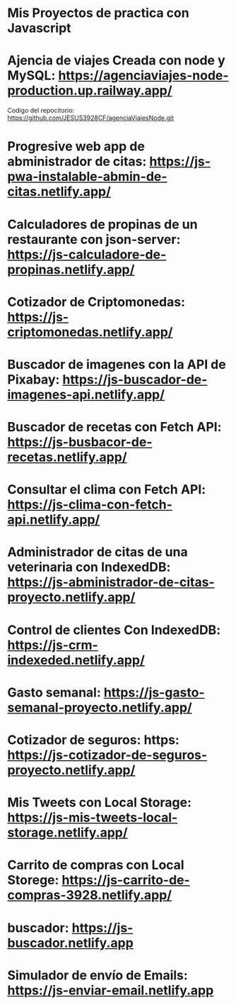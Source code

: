 # Mis Proyectos de practica con Javascript 

# Ajencia de viajes Creada con node y MySQL: https://agenciaviajes-node-production.up.railway.app/ 
Codigo del repocitorio: https://github.com/JESUS3928CF/agenciaViajesNode.git

#


# Progresive web app de abministrador de citas: https://js-pwa-instalable-abmin-de-citas.netlify.app/

# Calculadores de propinas de un restaurante con json-server: https://js-calculadore-de-propinas.netlify.app/

# Cotizador de Criptomonedas: https://js-criptomonedas.netlify.app/

# Buscador de imagenes con la API de Pixabay: https://js-buscador-de-imagenes-api.netlify.app/

# Buscador de recetas con Fetch API: https://js-busbacor-de-recetas.netlify.app/

# Consultar el clima con Fetch API: https://js-clima-con-fetch-api.netlify.app/

# Administrador de citas de una veterinaria con IndexedDB: https://js-abministrador-de-citas-proyecto.netlify.app/

# Control de clientes Con IndexedDB: https://js-crm-indexeded.netlify.app/

# Gasto semanal: https://js-gasto-semanal-proyecto.netlify.app/

# Cotizador de seguros: https: https://js-cotizador-de-seguros-proyecto.netlify.app/

# Mis Tweets con Local Storage: https://js-mis-tweets-local-storage.netlify.app/
# Carrito de compras con Local Storege: https://js-carrito-de-compras-3928.netlify.app/

# buscador: https://js-buscador.netlify.app
# Simulador de envío de Emails: https://js-enviar-email.netlify.app
